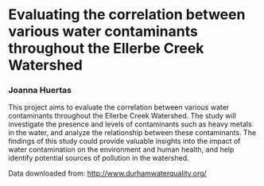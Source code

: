 # Evaluating the correlation between various water contaminants throughout the Ellerbe Creek Watershed
### Joanna Huertas

This project aims to evaluate the correlation between various water contaminants throughout the Ellerbe Creek Watershed. The study will investigate the presence and levels of contaminants such as heavy metals in the water, and analyze the relationship between these contaminants. The findings of this study could provide valuable insights into the impact of water contamination on the environment and human health, and help identify potential sources of pollution in the watershed.

Data downloaded from:
http://www.durhamwaterquality.org/
